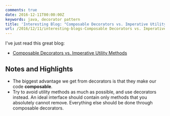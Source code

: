 ```yaml
---
comments: true
date: 2016-12-11T00:00:00Z
keywords: java, decorator pattern
title: 'Interesting Blog: "Composable Decorators vs. Imperative Utility Methods"'
url: /2016/12/11/interesting-blogs-Composable Decorators vs. Imperative Utility Methods/
---
```


I've just read this great blog:

- [Composable Decorators vs. Imperative Utility Methods](http://www.yegor256.com/2015/02/26/composable-decorators.html)

## Notes and Highlights

- The biggest advantage we get from decorators is that they make our code **composable**.
- Try to avoid utility methods as much as possible, and use decorators instead. An ideal interface should contain only methods that you absolutely cannot remove. Everything else should be done through composable decorators.


